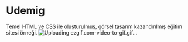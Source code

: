 ﻿# Udemig
Temel HTML ve CSS ile oluşturulmuş, görsel tasarım kazandırılmış eğitim sitesi örneği.
![Uploading ezgif.com-video-to-gif.gif…]()
